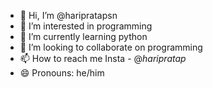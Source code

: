 - 👋 Hi, I’m @haripratapsn
- 👀 I’m interested in programming
- 🌱 I’m currently learning python
- 💞️ I’m looking to collaborate on programming
- 📫 How to reach me Insta - @_haripratap_
- 😄 Pronouns: he/him
